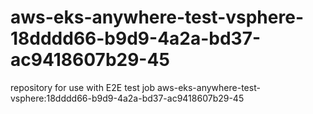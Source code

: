 # aws-eks-anywhere-test-vsphere-18dddd66-b9d9-4a2a-bd37-ac9418607b29-45
repository for use with E2E test job aws-eks-anywhere-test-vsphere:18dddd66-b9d9-4a2a-bd37-ac9418607b29-45
